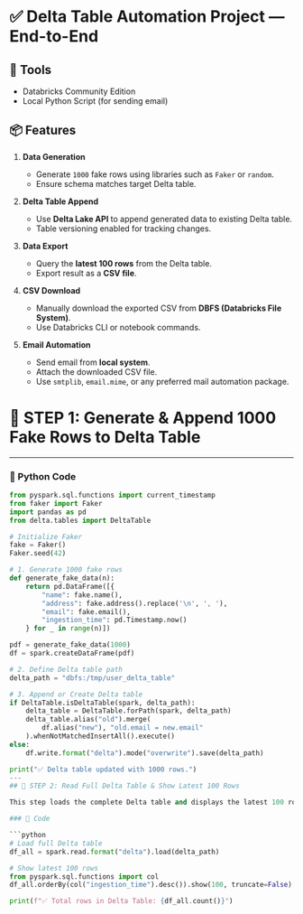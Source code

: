 # ✅ Delta Table Automation Project — End-to-End

## 🔧 Tools
- Databricks Community Edition
- Local Python Script (for sending email)

## 📦 Features

1. **Data Generation**
   - Generate `1000` fake rows using libraries such as `Faker` or `random`.
   - Ensure schema matches target Delta table.

2. **Delta Table Append**
   - Use **Delta Lake API** to append generated data to existing Delta table.
   - Table versioning enabled for tracking changes.

3. **Data Export**
   - Query the **latest 100 rows** from the Delta table.
   - Export result as a **CSV file**.

4. **CSV Download**
   - Manually download the exported CSV from **DBFS (Databricks File System)**.
   - Use Databricks CLI or notebook commands.

5. **Email Automation**
   - Send email from **local system**.
   - Attach the downloaded CSV file.
   - Use `smtplib`, `email.mime`, or any preferred mail automation package.

# 🔷 STEP 1: Generate & Append 1000 Fake Rows to Delta Table

---

### 🧾 Python Code

```python
from pyspark.sql.functions import current_timestamp
from faker import Faker
import pandas as pd
from delta.tables import DeltaTable

# Initialize Faker
fake = Faker()
Faker.seed(42)

# 1. Generate 1000 fake rows
def generate_fake_data(n):
    return pd.DataFrame([{
        "name": fake.name(),
        "address": fake.address().replace('\n', ', '),
        "email": fake.email(),
        "ingestion_time": pd.Timestamp.now()
    } for _ in range(n)])

pdf = generate_fake_data(1000)
df = spark.createDataFrame(pdf)

# 2. Define Delta table path
delta_path = "dbfs:/tmp/user_delta_table"

# 3. Append or Create Delta table
if DeltaTable.isDeltaTable(spark, delta_path):
    delta_table = DeltaTable.forPath(spark, delta_path)
    delta_table.alias("old").merge(
        df.alias("new"), "old.email = new.email"
    ).whenNotMatchedInsertAll().execute()
else:
    df.write.format("delta").mode("overwrite").save(delta_path)

print("✅ Delta table updated with 1000 rows.")
--- 
## 🔷 STEP 2: Read Full Delta Table & Show Latest 100 Rows

This step loads the complete Delta table and displays the latest 100 rows based on the `ingestion_time` column.

### 📌 Code

```python
# Load full Delta table
df_all = spark.read.format("delta").load(delta_path)

# Show latest 100 rows
from pyspark.sql.functions import col
df_all.orderBy(col("ingestion_time").desc()).show(100, truncate=False)

print(f"✅ Total rows in Delta Table: {df_all.count()}") 

